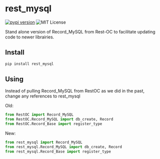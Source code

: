 # rest_mysql
[![pypi version](https://img.shields.io/pypi/v/rest_mysql.svg)](https://pypi.org/project/rest_mysql) ![MIT License](https://img.shields.io/pypi/l/rest_mysql.svg)

Stand alone version of Record_MySQL from Rest-OC to facilitate updating code to newer librairies.

## Install

```bash
pip install rest_mysql
```

## Using

Instead of pulling Record_MySQL from RestOC as we did in the past, change any references to rest_mysql

Old:
```python
from RestOC import Record_MySQL
from RestOC.Record_MySQL import db_create, Record
from RestOC.Record_Base import register_type
```

New:
```python
from rest_mysql import Record_MySQL
from rest_mysql.Record_MySQL import db_create, Record
from rest_mysql.Record_Base import register_type
```